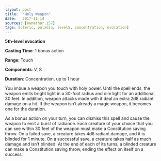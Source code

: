 ```yaml
---
layout: post
title:  "Holy Weapon"
date:   2017-11-14
sources: [Xanathar.157]
tags: [cleric, paladin, level5, concentration, evocation]
---
```


**5th-level evocation**

**Casting Time**: 1 bonus action

**Range**: Touch

**Components**: V, S

**Duration**: Concentration, up to 1 hour

You imbue a weapon you touch with holy power. Until the spell ends, the weapon emits bright light in a 30-foot radius and dim light for an additional 30 feet. In addition, weapon attacks made with it deal an extra 2d8 radiant damage on a hit. If the weapon isn’t already a magic weapon, it becomes one for the duration.

As a bonus action on your turn, you can dismiss this spell and cause the weapon to emit a burst of radiance. Each creature of your choice that you can see within 30 feet of the weapon must make a Constitution saving throw. On a failed save, a creature takes 4d8 radiant damage, and it is blinded for 1 minute. On a successful save, a creature takes half as much damage and isn’t blinded. At the end of each of its turns, a blinded creature can make a Constitution saving throw, ending the effect on itself on a success.

